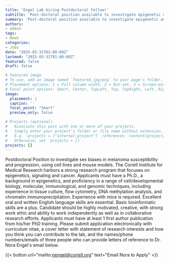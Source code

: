 ```yaml
---
title: 'Engel Lab hiring Postdoctoral Fellow!'
subtitle: 'Post-doctoral position available to investigate epigenetic and expression sex biases throughout melanocyte development and in melanoma.'
summary: 'Post-doctoral position available to investigate epigenetic and expression sex biases throughout melanocyte development and in melanoma.'
authors:
- admin
tags:
- News
categories:
- Jobs
date: "2025-03-31T01:00:00Z"
lastmod: "2025-03-31T01:00:00Z"
featured: false
draft: false

# Featured image
# To use, add an image named `featured.jpg/png` to your page's folder.
# Placement options: 1 = Full column width, 2 = Out-set, 3 = Screen-width
# Focal point options: Smart, Center, TopLeft, Top, TopRight, Left, Right, BottomLeft, Bottom, BottomRight
image:
  placement: 1
  caption: ''
  focal_point: "Smart"
  preview_only: false

# Projects (optional).
#   Associate this post with one or more of your projects.
#   Simply enter your project's folder or file name without extension.
#   E.g. `projects = ["internal-project"]` references `content/project/deep-learning/index.md`.
#   Otherwise, set `projects = []`.
projects: []
---
```

Postdoctoral Position to investigate sex biases in melanoma susceptibility and progression, using cell lines and mouse models. The Coriell Institute for Medical Research harbors a strong research program that focuses on epigenetics, signaling and cancer. Applicants must have a Ph.D., a background in epigenetics, and proficiency in a range of cell/developmental biology, molecular, immunological, and genomic techniques, including experience in tissue culture, flow cytometry, DNA methylation analysis, and chromatin immunoprecipitation. Experience with mice is required. Excellent oral and written English language skills are essential. Basic bioinformatic skills are a plus. Candidate should be highly motivated, creative, with strong work ethic and ability to work independently as well as in collaborative research efforts. Applicants must have at least 1 first author publication from his/her PhD training. Please submit application electronically with curriculum vitae, a cover letter with statement of research interests and how you think you can contribute to the lab, and the names/phone numbers/emails of three people who can provide letters of reference to Dr. Nora Engel's email below.

{{< button url="mailto:nengel@coriell.org" text="Email Nora to Apply" >}}

